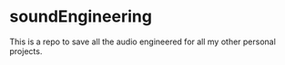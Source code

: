 # soundEngineering
This is a repo to save all the audio engineered for all my other personal projects.
